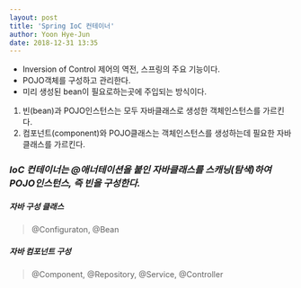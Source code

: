 ```yaml
---
layout: post
title: 'Spring IoC 컨테이너'
author: Yoon Hye-Jun
date: 2018-12-31 13:35
---
```


- Inversion of Control 제어의 역전, 스프링의 주요 기능이다.
- POJO객체를 구성하고 관리한다.
- 미리 생성된 bean이 필요로하는곳에 주입되는 방식이다.

1. 빈(bean)과 POJO인스턴스는 모두 자바클래스로 생성한 객체인스턴스를 가르킨다.
2. 컴포넌트(component)와 POJO클래스는 객체인스턴스를 생성하는데 필요한 자바클래스를 가르킨다.

### *IoC 컨테이너는 @애너테이션을 붙인 자바클래스를 스캐닝(탐색)하여 POJO인스턴스, 즉 빈을 구성한다.*

##### 자바 구성 클래스
> @Configuraton, @Bean

##### 자바 컴포넌트 구성
> @Component, @Repository, @Service, @Controller

